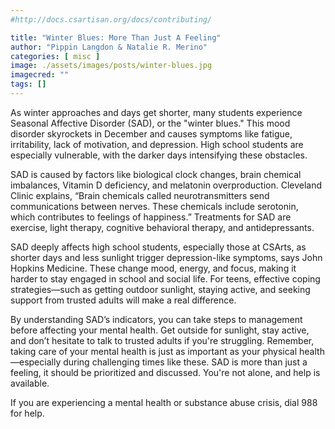 ```yaml
---
#http://docs.csartisan.org/docs/contributing/

title: "Winter Blues: More Than Just A Feeling"
author: "Pippin Langdon & Natalie R. Merino"
categories: [ misc ]
image: ./assets/images/posts/winter-blues.jpg
imagecred: ""
tags: []
---
```

As winter approaches and days get shorter, many students experience Seasonal Affective Disorder (SAD), or the "winter blues." This mood disorder skyrockets in December and causes symptoms like fatigue, irritability, lack of motivation, and depression. High school students are especially vulnerable, with the darker days intensifying these obstacles.

SAD is caused by factors like biological clock changes, brain chemical imbalances, Vitamin D deficiency, and melatonin overproduction. Cleveland Clinic explains, “Brain chemicals called neurotransmitters send communications between nerves. These chemicals include serotonin, which contributes to feelings of happiness.” Treatments for SAD are exercise, light therapy, cognitive behavioral therapy, and antidepressants.

SAD deeply affects high school students, especially those at CSArts, as shorter days and less sunlight trigger depression-like symptoms, says John Hopkins Medicine. These change mood, energy, and focus, making it harder to stay engaged in school and social life. For teens, effective coping strategies—such as getting outdoor sunlight, staying active, and seeking support from trusted adults will make a real difference.

By understanding SAD’s indicators, you can take steps to management before affecting your mental health. Get outside for sunlight, stay active, and don’t hesitate to talk to trusted adults if you're struggling. Remember, taking care of your mental health is just as important as your physical health—especially during challenging times like these. SAD is more than just a feeling, it should be prioritized and discussed. You're not alone, and help is available.

If you are experiencing a mental health or substance abuse crisis, dial 988 for help.